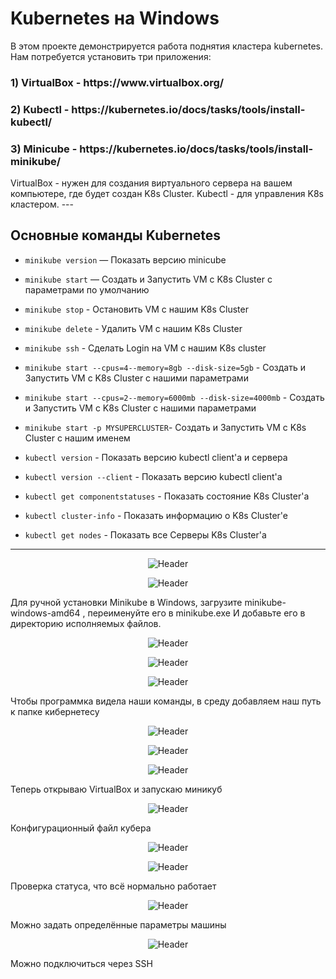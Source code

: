 # Kubernetes на Windows

В этом проекте демонстрируется работа поднятия кластера kubernetes. 
Нам потребуется установить три приложения: 
<h3>1) VirtualBox - https://www.virtualbox.org/</h3> 
<h3>2) Kubectl - https://kubernetes.io/docs/tasks/tools/install-kubectl/</h3>    
<h3>3) Minicube - https://kubernetes.io/docs/tasks/tools/install-minikube/</h3>     
VirtualBox - нужен для создания виртуального сервера на вашем компьютере, где будет создан K8s Cluster. Kubectl - для управления K8s кластером.</h3> 
---

## Основные команды Kubernetes

- `minikube version` — Показать версию minicube
- `minikube start` — Создать и Запустить VM с K8s Cluster с параметрами по умолчанию
- `minikube stop` - Остановить VM с нашим K8s Cluster
- `minikube delete` - Удалить VM с нашим K8s Cluster
- `minikube ssh` - Сделать Login на VM с нашим K8s cluster

- `minikube start --cpus=4--memory=8gb --disk-size=5gb` - Создать и Запустить VM с K8s Cluster с нашими параметрами
- `minikube start --cpus=2--memory=6000mb --disk-size=4000mb` - Создать и Запустить VM с K8s Cluster с нашими параметрами
- `minikube start -p MYSUPERCLUSTER`- Создать и Запустить VM с K8s Cluster с нашим именем

- `kubectl version` - Показать версию kubectl client'a и сервера
- `kubectl version --client` - Показать версию kubectl client'a
- `kubectl get componentstatuses` - Показать состояние K8s Cluster'a
- `kubectl cluster-info` - Показать информацию о K8s Cluster'e
- `kubectl get nodes` - Показать все Серверы K8s Cluster'a

---

<p align="center">
  <img src="https://github.com/exeleron07/minikube-windows/blob/9e3a42060580da33304ac284d9a9b54fbea5823d/img/1.png" alt="Header">
</p>
<p align="center">
  <img src="https://github.com/exeleron07/minikube-windows/blob/9e3a42060580da33304ac284d9a9b54fbea5823d/img/2.png" alt="Header">
</p>

Для ручной установки Minikube в Windows, загрузите minikube-windows-amd64 , переименуйте его в minikube.exe И добавьте его в директорию исполняемых файлов.

<p align="center">
  <img src="https://github.com/exeleron07/minikube-windows/blob/5bfafa9ade7208b668c6afbb4ddffeb21abd1695/img/3.png" alt="Header">
</p>
<p align="center">
  <img src="https://github.com/exeleron07/minikube-windows/blob/5bfafa9ade7208b668c6afbb4ddffeb21abd1695/img/4.png" alt="Header">
</p>
<p align="center">
  <img src="https://github.com/exeleron07/minikube-windows/blob/5bfafa9ade7208b668c6afbb4ddffeb21abd1695/img/5.png" alt="Header">
</p>

Чтобы программка видела наши команды, в среду добавляем наш путь к папке кибернетесу

<p align="center">
  <img src="https://github.com/exeleron07/minikube-windows/blob/5bfafa9ade7208b668c6afbb4ddffeb21abd1695/img/6.png" alt="Header">
</p>
<p align="center">
  <img src="https://github.com/exeleron07/minikube-windows/blob/5bfafa9ade7208b668c6afbb4ddffeb21abd1695/img/7.png" alt="Header">
</p>
<p align="center">
  <img src="https://github.com/exeleron07/minikube-windows/blob/5bfafa9ade7208b668c6afbb4ddffeb21abd1695/img/8.png" alt="Header">
</p>

Теперь открываю VirtualBox и запускаю миникуб

<p align="center">
  <img src="https://github.com/exeleron07/minikube-windows/blob/5bfafa9ade7208b668c6afbb4ddffeb21abd1695/img/9.png" alt="Header">
</p>

Конфигурационный файл кубера

<p align="center">
  <img src="https://github.com/exeleron07/minikube-windows/blob/5bfafa9ade7208b668c6afbb4ddffeb21abd1695/img/10.png" alt="Header">
</p>
<p align="center">
  <img src="https://github.com/exeleron07/minikube-windows/blob/5bfafa9ade7208b668c6afbb4ddffeb21abd1695/img/11.png" alt="Header">
</p>

Проверка статуса, что всё нормально работает

<p align="center">
  <img src="https://github.com/exeleron07/minikube-windows/blob/5bfafa9ade7208b668c6afbb4ddffeb21abd1695/img/12.png" alt="Header">
</p>

Можно задать определённые параметры машины

<p align="center">
  <img src="https://github.com/exeleron07/minikube-windows/blob/5bfafa9ade7208b668c6afbb4ddffeb21abd1695/img/13.png" alt="Header">
</p>

Можно подключиться через SSH

